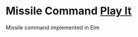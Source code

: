 Missile Command [Play It](http://missile-command.s3.amazonaws.com/missile-command.html)
===================

Missile command implemented in Elm
